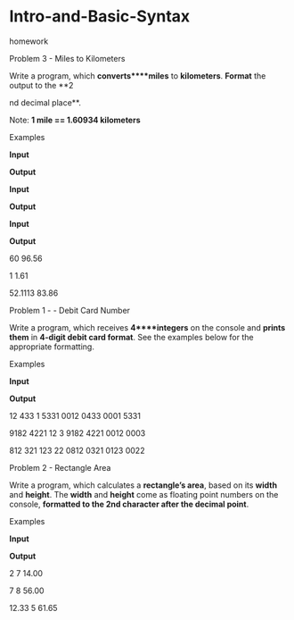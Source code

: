 # Intro-and-Basic-Syntax
homework

Problem 3 - Miles to Kilometers

Write a program, which **converts****miles** to **kilometers**. **Format** the output to the **2

nd decimal place**.

Note: **1 mile == 1.60934 kilometers**

Examples

**Input**

**Output**

**Input**

**Output**

**Input**

**Output**


60
96.56


1
1.61



52.1113
83.86



Problem 1 - - Debit Card Number

Write a program, which receives **4****integers** on the console and **prints them** in **4-digit debit card format**. See the examples below for the appropriate formatting.

Examples

**Input**

**Output**


12
433
1
5331
0012 0433 0001 5331



9182
4221
12
3
9182 4221 0012 0003



812
321
123
22
0812 0321 0123 0022


Problem 2 - Rectangle Area

Write a program, which calculates a **rectangle’s area**, based on its **width** and **height**. The **width** and **height** come as floating point numbers on the console, **formatted to the 2nd character after the decimal point**.

Examples

**Input**

**Output**


2
7
14.00



7
8
56.00



12.33
5
61.65
